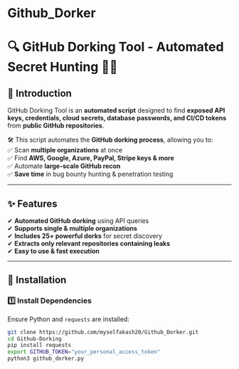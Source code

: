 # Github_Dorker

# 🔍 GitHub Dorking Tool - Automated Secret Hunting 🕵️‍♂️

## 🚀 Introduction  

GitHub Dorking Tool is an **automated script** designed to find **exposed API keys, credentials, cloud secrets, database passwords, and CI/CD tokens** from **public GitHub repositories**.  

🛠 This script automates the **GitHub dorking process**, allowing you to:  
✅ Scan **multiple organizations** at once  
✅ Find **AWS, Google, Azure, PayPal, Stripe keys & more**  
✅ Automate **large-scale GitHub recon**  
✅ **Save time** in bug bounty hunting & penetration testing  

---

## ✨ Features  

✔ **Automated GitHub dorking** using API queries  
✔ **Supports single & multiple organizations**  
✔ **Includes 25+ powerful dorks** for secret discovery  
✔ **Extracts only relevant repositories containing leaks**  
✔ **Easy to use & fast execution**  

---

## 🔧 Installation  

### **1️⃣ Install Dependencies**  
Ensure Python and `requests` are installed:  
```bash
git clone https://github.com/myselfakash20/Github_Dorker.git
cd Github-Dorking
pip install requests
export GITHUB_TOKEN="your_personal_access_token"
python3 github_dorker.py
